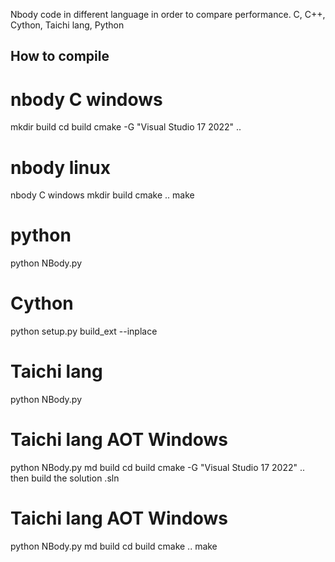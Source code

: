 Nbody code in different language in order to compare performance. C, C++, Cython, Taichi lang, Python 


## How to compile
# nbody C windows
mkdir build
cd build
cmake -G "Visual Studio 17 2022" ..

# nbody linux
nbody C windows
mkdir build
cmake ..
make

# python
python NBody.py

# Cython
python setup.py build_ext --inplace

# Taichi lang
python NBody.py

# Taichi lang AOT Windows
python NBody.py
md build
cd build
cmake -G "Visual Studio 17 2022" ..
then build the solution .sln

# Taichi lang AOT Windows
python NBody.py
md build
cd build
cmake ..
make
